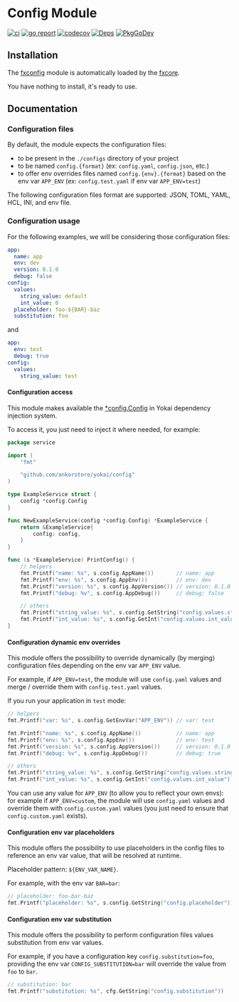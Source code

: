 # Config Module

[![ci](https://github.com/ankorstore/yokai/actions/workflows/fxconfig-ci.yml/badge.svg)](https://github.com/ankorstore/yokai/actions/workflows/fxconfig-ci.yml)
[![go report](https://goreportcard.com/badge/github.com/ankorstore/yokai/fxconfig)](https://goreportcard.com/report/github.com/ankorstore/yokai/fxconfig)
[![codecov](https://codecov.io/gh/ankorstore/yokai/graph/badge.svg?token=ghUBlFsjhR&flag=fxconfig)](https://app.codecov.io/gh/ankorstore/yokai/tree/main/fxconfig)
[![Deps](https://img.shields.io/badge/osi-deps-blue)](https://deps.dev/go/github.com%2Fankorstore%2Fyokai%2Ffxconfig)
[![PkgGoDev](https://pkg.go.dev/badge/github.com/ankorstore/yokai/fxconfig)](https://pkg.go.dev/github.com/ankorstore/yokai/fxconfig)

## Installation

The [fxconfig](https://github.com/ankorstore/yokai/tree/main/fxconfig) module is automatically loaded by
the [fxcore](https://github.com/ankorstore/yokai/tree/main/fxcore).

You have nothing to install, it's ready to use.

## Documentation

### Configuration files

By default, the module expects the configuration files:

- to be present in the `./configs` directory of your project
- to be named `config.{format}` (ex: `config.yaml`, `config.json`, etc.)
- to offer env overrides files named `config.{env}.{format}` based on the env var `APP_ENV` (ex: `config.test.yaml` if
  env var `APP_ENV=test`)

The following configuration files format are supported: JSON, TOML, YAML, HCL, INI, and env file.

### Configuration usage

For the following examples, we will be considering those configuration files:

```yaml title="configs/config.yaml"
app:
  name: app
  env: dev
  version: 0.1.0
  debug: false
config:
  values:
    string_value: default
    int_value: 0
  placeholder: foo-${BAR}-baz
  substitution: foo
```

and

```yaml title="configs/config.test.yaml"
app:
  env: test
  debug: true
config:
  values:
    string_value: test
```

#### Configuration access

This module makes available the [*config.Config](https://github.com/ankorstore/yokai/blob/main/config/config.go) in
Yokai dependency injection system.

To access it, you just need to inject it where needed, for example:

```go title="internal/service/example.go"
package service

import (
	"fmt"

	"github.com/ankorstore/yokai/config"
)

type ExampleService struct {
	config *config.Config
}

func NewExampleService(config *config.Config) *ExampleService {
	return &ExampleService{
		config: config,
	}
}

func (s *ExampleService) PrintConfig() {
	// helpers
	fmt.Printf("name: %s", s.config.AppName())       // name: app
	fmt.Printf("env: %s", s.config.AppEnv())         // env: dev
	fmt.Printf("version: %s", s.config.AppVersion()) // version: 0.1.0
	fmt.Printf("debug: %v", s.config.AppDebug())     // debug: false

	// others
	fmt.Printf("string_value: %s", s.config.GetString("config.values.string_value")) // string_value: default
	fmt.Printf("int_value: %s", s.config.GetInt("config.values.int_value"))          // int_value: 0
}
```

#### Configuration dynamic env overrides

This module offers the possibility to override dynamically (by merging) configuration files depending on the env
var `APP_ENV` value.

For example, if `APP_ENV=test`, the module will use `config.yaml` values and merge / override them
with `config.test.yaml` values.

If you run your application in `test` mode:

```go title="internal/service/example.go"
// helpers
fmt.Printf("var: %s", s.config.GetEnvVar("APP_ENV")) // var: test

fmt.Printf("name: %s", s.config.AppName())           // name: app
fmt.Printf("env: %s", s.config.AppEnv())             // env: test
fmt.Printf("version: %s", s.config.AppVersion())     // version: 0.1.0
fmt.Printf("debug: %v", s.config.AppDebug())         // debug: true

// others
fmt.Printf("string_value: %s", s.config.GetString("config.values.string_value")) // string_value: test
fmt.Printf("int_value: %s", s.config.GetInt("config.values.int_value"))          // int_value: 0
```

You can use any value for `APP_ENV` (to allow you to reflect your own envs): for example if `APP_ENV=custom`, the module
will use `config.yaml` values and override them with `config.custom.yaml` values (you just need to ensure
that `config.custom.yaml` exists).

#### Configuration env var placeholders

This module offers the possibility to use placeholders in the config files to reference an env var value, that will be
resolved at runtime.

Placeholder pattern: `${ENV_VAR_NAME}`.

For example, with the env var `BAR=bar`:

```go title="internal/service/example.go"
// placeholder: foo-bar-baz
fmt.Printf("placeholder: %s", s.config.GetString("config.placeholder"))
```

#### Configuration env var substitution

This module offers the possibility to perform configuration files values substitution from env var values.

For example, if you have a configuration key `config.substitution=foo`, providing the env var `CONFIG_SUBSTITUTION=bar`
will override the value from `foo` to `bar`.

```go title="internal/service/example.go"
// substitution: bar
fmt.Printf("substitution: %s", cfg.GetString("config.substitution")) 
```
